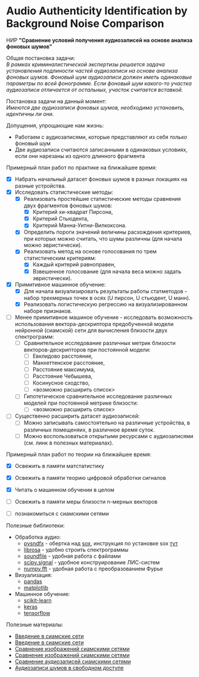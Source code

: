 # Audio Authenticity Identification by Background Noise Comparison
НИР **"Сравнение условий получения аудиозаписей на основе анализа фоновых шумов"**  

Общая постановка задачи:  
*В рамках криминалистической экспертизы решается задача установления подлиности частей аудиозаписи на основе анализа фоновых шумов. Фоновый шум аудиозаписи должен иметь одинаковые параметры по всей фонограмме. Если фоновый шум какого-то участка аудиозаписи отличается от остальных, участок считается вставкой.*

Постановка задачи на данный момент:  
*Имеются две аудиозаписи фоновых шумов, необходимо установить, идентичны ли они.*

Допущения, упрощающие нам жизнь:
* Работаем с аудиозаписями, которые представляют из себя *только* фоновый шум
* Две аудиозаписи считаются записанными в одинаковых условиях, если они нарезаны из одного длинного фрагмента
 
Примерный план работ  по практике на ближайшее время:
- [x] Набрать начальный датасет фоновых шумов в разных локациях на разные устройства.
- [x] Исследовать статистические методы:
  - [x] Реализовать простейшие статистические методы сравнения двух фрагментов фоновых шумов:
    - [x] Критерий хи-квадрат Пирсона,
    - [x] Критерий Стьюдента,
    - [x] Критерий Манна-Уитни-Вилкоксона.
  - [x] Определить пороги значений величины расхождения критериев, при которых можно считать, что шумы различны (для начала можно эвристически). 
  - [x] Реализовать метод на основе голосования по трем статистическим критериям:
    - [x] Каждый критерий равноправен,
    - [x] Взвешенное голосование (для начала веса можно задать эвристически).
- [x] Примитивное машинное обучение:    
  - [x] Для начала визуализировать результаты работы статметодов - набор трехмерных точек в осях (U пирсон, U стьюдент, U манн).
  - [x] Реализовать логистическую регрессию на визуализированном наборе признаков.
- [ ] Менее примитивное машиное обучение - исследовать возможность использования вектора-дескриптора предобученной модели нейронной (сиамской) сети для вычисления близости двух спектрограмм:  
  - [ ] Сравнительное исследование различных метрик близости векторов-дескрипторов при постоянной модели:
    - [ ] Евклидово расстояние,
    - [ ] Манхеттенское расстояние,
    - [ ] Расстояние максимума,
    - [ ] Расстояние Чебышева,
    - [ ] Косинусное сходство,
    - [ ] <возможно расширить список> 
  - [ ] Гипотетическое сравнительное исследование различных моделей при постоянной метрике близости:
    - [ ] <возможно расширить список>      
- [ ] Существенно расширить датасет аудиозаписей:
  - [ ] Можно записывать самостоятельно на различные устройства, в различных помещеняих, в различное время суток.
  - [ ] Можно воспользоваться открытыми ресурсами с аудиозаписями (см. линк в полезных материалах).

Примерный план работ по теории на ближайшее время:  
- [x] Освежить в памяти матстатистику  
- [x] Освежить в памяти теорию цифровой обработки сигналов  
- [x] Читать о машинном обучении в целом  
- [ ] Освежить в памяти меры близости n-мерных векторов
- [ ] познакомиться с сиамскими сетями



Полезные библиотеки:
  * Обработка аудио:
    * [pysndfx](https://pypi.org/project/pysndfx/) - обертка над [sox](http://sox.sourceforge.net/), инструкция по установке sox [тут](https://stackoverflow.com/questions/17667491/how-to-use-sox-in-windows)
    * [librosa](https://librosa.org/doc/latest/index.html) - удобно строить спектрограммы
    * [soundfile](https://pysoundfile.readthedocs.io/en/latest/) - удобная работа с файлами
    * [scipy.signal](https://docs.scipy.org/doc/scipy/reference/signal.html#module-scipy.signal) - удобное конструирование ЛИС-систем
    * [numpy.fft](https://numpy.org/doc/stable/reference/routines.fft.html) - удобная работа с преобразованием Фурье
  * Визуализация:
    * [pandas](https://pandas.pydata.org/docs/)
    * [matplotlib](https://matplotlib.org/3.3.1/contents.html)
  * Машинное обучение:
    * [scikit-learn](https://scikit-learn.org/stable/)
    * [keras](https://keras.io/)
    * [tensorflow](https://www.tensorflow.org/)

Полезные материалы:
 * [Введение в сиамские сети](https://towardsdatascience.com/a-friendly-introduction-to-siamese-networks-85ab17522942)
 * [Введение в сиамские сети](https://towardsdatascience.com/one-shot-learning-with-siamese-networks-using-keras-17f34e75bb3d)
 * [Сравнение изображений сиамскими сетями](https://www.pyimagesearch.com/2020/12/07/comparing-images-for-similarity-using-siamese-networks-keras-and-tensorflow/)
 * [Сравнение изображений сиамскими сетями](https://www.researchgate.net/publication/320055318_Image_similarity_using_Deep_CNN_and_Curriculum_Learning)
 * [Сравнение аудиозаписей сиамскими сетями](https://towardsdatascience.com/calculating-audio-song-similarity-using-siamese-neural-networks-62730e8f3e3d)
 * [Аудиозаписи шумов в свободном доступе](https://annotator.freesound.org/fsd/explore/%252Fm%252F093_4n/)
